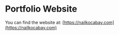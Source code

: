 # Portfolio Website

You can find the website at: [https://nailkocabay.com](https://nailkocabay.com)
